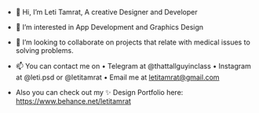 - 👋 Hi, I’m Leti Tamrat, A creative Designer and Developer
- 👀 I’m interested in App Development and Graphics Design
- 💞️ I’m looking to collaborate on projects that relate with medical issues to solving problems.
- 📫 You can contact me on
    • Telegram at @thattallguyinclass
    • Instagram at @leti.psd or @letitamrat
    • Email me at letitamrat@gmail.com

- Also you can check out my ✨ Design Portfolio here: https://www.behance.net/letitamrat


<!---
LetiTamrat/LetiTamrat is a ✨ special ✨ repository because its `README.md` (this file) appears on your GitHub profile.
You can click the Preview link to take a look at your changes.
--->
